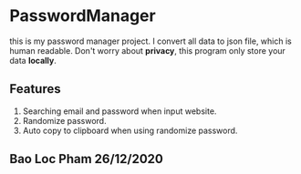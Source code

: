 # PasswordManager

 this is my password manager project.
 I convert all data to json file, which is human readable.
 Don't worry about **privacy**, this program only store your data **locally**.
 
## Features
1. Searching email and password when input website.
2. Randomize password. 
3. Auto copy to clipboard when using randomize password.

## Bao Loc Pham 26/12/2020
